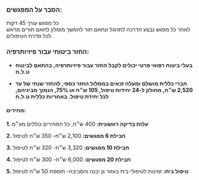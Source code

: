 ### הסבר על המפגשים:
כל מפגש  עורך 45 דקות <br>
לאחר כל מפגש נבצע הדרכה לתרגול  ונתאם תור להמשך
מומלץ לתאם תורים מראש לכל סדרת הטיפולים.

### החזר ביטוחי עבור פיזיותרפיה:
- **בעלי ביטוח רפואי פרטי יכולים לקבל החזר עבור פיזיותרפיה, בהתאם לביטוח ט.ל.ח**

- **חברי כללית מושלם ומעלה זכאים במסלול החזר כספי, להחזר שנתי של עד 2,520 ש״ח, מחולק ל-24 יחידות טיפול, 105 ש״ח או 75%, הנמוך מביניהם, לכל יחידת טיפול. באחריות כללית ט.ל.ח**
 
#### מחירים:

**1. עלות בדיקה ראשונית:** 400 ש״ח, כל המחירים כוללים מע״מ

**2. חבילת 6 מפגשים:** 2,100 ש״ח- 350 ש״ח לטיפול

**3. חבילת 10 מפגשים:** 3,320 ש״ח- 320 ש״ח לטיפול

**4. חבילת 20 מפגשים:** 6,000 ש״ח- 300 ש״ח לטיפול

**5. טיפול בית:** זמינות לטיפולי בית באזור גן יבנה והסביבה- תוספת 50 ש״ח לטיפול
 
